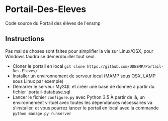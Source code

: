 # Portail-Des-Eleves
Code source du Portail des élèves de l'ensmp

## Instructions

Pas mal de choses sont faites pour simplifier la vie sur Linux/OSX, pour Windows faudra se démerdouiller tout seul.

* Cloner le portail en local
`git clone https://github.com/UDEEMP/Portail-Des-Eleves/`
* Installer un environnement de serveur local (MAMP sous OSX, LAMP sous Linux par exemple)
* Démarrer le serveur MySQL et créer une base de donnée à partir du fichier `portail-database.sql
* Lancer le fichier `configure.py` avec Python 3.5
À partir de là, un environnement virtuel avec toutes les dépendances nécessaires va s'installer, et vous pourrez lancer le portail en local avec la commande
`python manage.py runserver`
